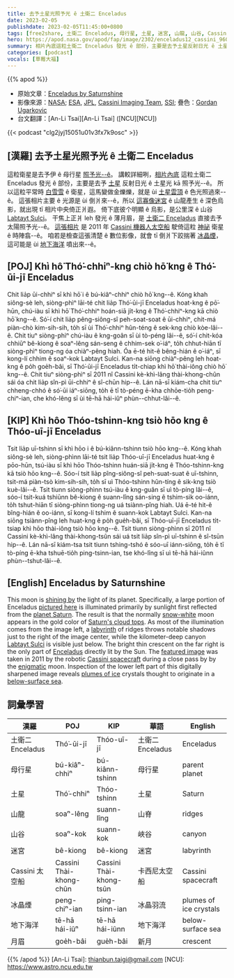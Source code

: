 ```yaml
---
title: 去予土星光照予光 ê 土衛二 Enceladus
date: 2023-02-05
publishdate: 2023-02-05T11:45:00+0800
tags: [free2share, 土衛二 Enceladus, 母行星, 土星, 迷宮, 山龍, 山谷, Cassini 太空船, 冰晶煙, 地下海洋, 月眉]
hero: https://apod.nasa.gov/apod/fap/image/2302/enceladus12_cassini_960.jpg
summary: 相片內底這粒土衛二 Enceladus 發光 ê 部份，主要是去予土星反射日光 ê 土星光 kā 照予光--ê。
categories: [podcast]
vocals: [草莓大福]
---
```


{{% apod %}}

- 原始文章：[Enceladus by Saturnshine](https://apod.nasa.gov/apod/ap230205.html)
- 影像來源：[NASA](https://www.nasa.gov/); [ESA](https://www.esa.int/), [JPL](https://www.jpl.nasa.gov/), [Cassini Imaging Team](https://ciclops.org/), [SSI](https://www.spacescience.org/); 疊色：[Gordan Ugarkovic](https://www.flickr.com/people/ugordan/)
- 台文翻譯：[An-Li Tsai][An-Li Tsai] ([NCU][NCU])

{{< podcast "clg2jyj15051u01v3fx7k9osc" >}}

## [漢羅] 去予土星光照予光 ê 土衛二 Enceladus
這粒衛星是去予伊 ê 母行星 [照予光--ê][shining by]。
講較詳細咧，[相片內底][pictured here] 這粒土衛二 Enceladus 發光 ê 部份，主要是去予 [土星][planet Saturn] 反射日光 ê 土星光 kā 照予光--ê。
所以這粒平常時 [白雪雪][snow-white] ê 衛星，這馬變做金爍爍，就是 ùi [土星雲頂][Saturn's cloud tops] ê 色光照過來--ê。
這張相片主要 ê 光源是 ùi 倒爿來--ê，所以 [這寡像迷宮][labyrinth] ê 山龍產生 ê 深色烏影，就出現 tī 相片中央倚正爿遐。
倚下底彼个明顯 ê 烏影，是公里深 ê 山谷 [Labtayt Sulci][Labtayt Sulci]。
干焦上正爿 leh 發光 ê 薄月眉，是 [土衛二 Enceladus][Enceladus] 直接去予太陽照予光--ê。
[這張相片][featured image] 是 2011 年 [Cassini 機器人太空船][Cassini spacecraft] 駛倚這粒 [神祕][enigmatic] 衛星 ê 時陣翕--ê。
咱若是檢查這張清楚 ê 數位影像，就會 tī 倒爿下跤揣著 [冰晶煙][plumes of ice]，這可能是 ùi  [地下海洋][below-surface sea] 噴出來--ê。



## [POJ] Khì hô͘ Thó͘-chhiⁿ-kng chiò hō͘ kng ê Thó͘-ūi-jī Enceladus
Chit lia̍p ūi-chhiⁿ sī khì hō͘ i ê bú-kiâⁿ-chhiⁿ chiò hō͘ kng--ê.
Kóng khah siông-sè leh, siòng-phìⁿ lāi-té chit lia̍p Thó͘-ūi-jī Enceladus hoat-kng ê pō͘-hūn, chú-iàu sī khì hō͘ Thó͘-chhiⁿ hoán-siā ji̍t-kng ê Thó͘-chhiⁿ-kng  kā chiò hō͘ kng--ê.
Só͘-í chit lia̍p pêng-siông-sî peh-soat-soat ê ūi-chhiⁿ, chit-má piàn-chò kim-sih-sih, to̍h sī ùi Thó͘-chhiⁿ hûn-téng ê sek-kng chiò kòe-lâi--ê.
Chit tiuⁿ siòng-phìⁿ chú-iàu ê kng-goân sī ùi tò-péng lâi--ê, só͘-í chit-kóa chhiūⁿ bê-kiong ê soaⁿ-lêng sán-seng ê chhim-sek o͘-iáⁿ, to̍h chhut-hiān tī siòng-phìⁿ tiong-ng óa chiàⁿ-pêng hiah.
Óa ē-té hit-ê bêng-hián ê o͘-iáⁿ, sī kong-lí chhim ê soaⁿ-kok Labtayt Sulci.
Kan-na siōng chiàⁿ-pêng leh hoat-kng ê po̍h goe̍h-bâi, sī Thó͘-ūi-jī Enceladus ti̍t-chiap khì hō͘ thài-iông chiò hō͘ kng--ê.
Chit tiuⁿ siòng-phìⁿ sī 2011 nî Cassini kè-khì-lâng thài-khong-chûn sái óa chit lia̍p sîn-pì ūi-chhiⁿ ê sî-chūn hip--ê.
Lán nā-sī kiám-cha chit tiuⁿ chheng-chhó ê só͘-ūi iáⁿ-siōng, to̍h ē tī tò-péng ē-kha chhōe-tio̍h peng-chiⁿ-ian, che khó-lêng sī ùi tē-hā hái-iûⁿ phùn--chhut-lâi--ê.


## [KIP] Khì hôo Thóo-tshinn-kng tsiò hōo kng ê Thóo-uī-jī Enceladus
Tsit lia̍p uī-tshinn sī khì hōo i ê bú-kiânn-tshinn tsiò hōo kng--ê.
Kóng khah siông-sè leh, siòng-phìnn lāi-té tsit lia̍p Thóo-uī-jī Enceladus huat-kng ê pōo-hūn, tsú-iàu sī khì hōo Thóo-tshinn huán-siā ji̍t-kng ê Thóo-tshinn-kng  kā tsiò hōo kng--ê.
Sóo-í tsit lia̍p pîng-siông-sî peh-suat-suat ê uī-tshinn, tsit-má piàn-tsò kim-sih-sih, to̍h sī uì Thóo-tshinn hûn-tíng ê sik-kng tsiò kuè-lâi--ê.
Tsit tiunn siòng-phìnn tsú-iàu ê kng-guân sī uì tò-píng lâi--ê, sóo-í tsit-kuá tshiūnn bê-kiong ê suann-lîng sán-sing ê tshim-sik oo-iánn, to̍h tshut-hiān tī siòng-phìnn tiong-ng uá tsiànn-pîng hiah.
Uá ē-té hit-ê bîng-hián ê oo-iánn, sī kong-lí tshim ê suann-kok Labtayt Sulci.
Kan-na siōng tsiànn-pîng leh huat-kng ê po̍h gue̍h-bâi, sī Thóo-uī-jī Enceladus ti̍t-tsiap khì hōo thài-iông tsiò hōo kng--ê.
Tsit tiunn siòng-phìnn sī 2011 nî Cassini kè-khì-lâng thài-khong-tsûn sái uá tsit lia̍p sîn-pì uī-tshinn ê sî-tsūn hip--ê.
Lán nā-sī kiám-tsa tsit tiunn tshing-tshó ê sóo-uī iánn-siōng, to̍h ē tī tò-píng ē-kha tshuē-tio̍h ping-tsinn-ian, tse khó-lîng sī uì tē-hā hái-iûnn phùn--tshut-lâi--ê.

## [English] Enceladus by Saturnshine

This moon is [shining by][shining by] the light of its planet.
Specifically, a large portion of Enceladus [pictured here][pictured here] is illuminated primarily by sunlight first reflected from the [planet Saturn][planet Saturn].
The result is that the normally [snow-white][snow-white] moon appears in the gold color of [Saturn's cloud tops][Saturn's cloud tops].
As most of the illumination comes from the image left, a [labyrinth][labyrinth] of ridges throws notable shadows just to the right of the image center, while the kilometer-deep canyon [Labtayt Sulci][Labtayt Sulci] is visible just below.
The bright thin crescent on the far right is the only part of [Enceladus][Enceladus] directly lit by the Sun.
The [featured image][featured image] was taken in 2011 by the robotic [Cassini spacecraft][Cassini spacecraft] during a close pass by by the [enigmatic][enigmatic] moon.
Inspection of the lower left part of this digitally sharpened image reveals [plumes of ice][plumes of ice] crystals thought to originate in a [below-surface sea][below-surface sea].


## 詞彙學習

|漢羅|POJ|KIP|華語|English|
|-|-|-|-|-|
|土衛二 Enceladus|Thó͘-ūi-jī|Thóo-uī-jī|土衛二 Enceladus|Enceladus|
|母行星|bú-kiâⁿ-chhiⁿ|bú-kiânn-tshinn|母行星|parent planet|
|土星|Thó͘-chhiⁿ|Thóo-tshinn|土星|Saturn|
|山龍|soaⁿ-lêng|suann-lîng|山脊|ridges|
|山谷|soaⁿ-kok|suann-kok|峽谷|canyon|
|迷宮|bê-kiong|bê-kiong|迷宮|labyrinth|
|Cassini 太空船|Cassini Thài-khong-chûn|Cassini Thài-khong-tsûn|卡西尼太空船|Cassini spacecraft|
|冰晶煙|peng-chiⁿ-ian|ping-tsinn-ian|冰晶羽流|plumes of ice crystals|
|地下海洋|tē-hā hái-iûⁿ|tē-hā hái-iûnn|地下海洋|below-surface sea|
|月眉|goe̍h-bâi|gue̍h-bâi|新月|crescent|

{{% /apod %}}
[An-Li Tsai]: thianbun.taigi@gmail.com
[NCU]: https://www.astro.ncu.edu.tw

[copyright]: https://apod.nasa.gov/apod/fap/lib/about_apod.html#srapply
[License]: https://creativecommons.org/licenses/by/2.0/

[shining by]:https://en.wikipedia.org/wiki/Planetshine
[pictured here]:https://www.flickr.com/photos/ugordan/6823818755/
[planet Saturn]:https://solarsystem.nasa.gov/planets/saturn/in-depth/
[snow-white]:https://apod.nasa.gov/apod/ap050317.html
[Saturn's cloud tops]:https://apod.nasa.gov/apod/ap170829.html
[labyrinth]:https://en.wikipedia.org/wiki/Labyrinth
[Labtayt Sulci]:https://apod.nasa.gov/apod/ap081222.html
[Enceladus]:https://solarsystem.nasa.gov/moons/saturn-moons/enceladus/in-depth/
[featured image]:http://www.flickr.com/photos/ugordan/6823818755/
[Cassini spacecraft]:https://solarsystem.nasa.gov/missions/cassini/mission/spacecraft/cassini-orbiter/
[enigmatic]:https://www.intermountainpet.com/hubfs/Blog_Images/Dogs-tilting-their-heads.jpg
[plumes of ice]:https://apod.nasa.gov/apod/ap170416.html
[below-surface sea]:https://astrobiology.com/2022/09/new-evidence-for-habitability-in-enceladus-ocean.html
